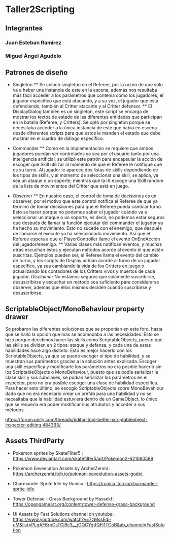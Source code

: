# Taller2Scripting
 
## Integrantes
### Juan Esteban Ramírez
### Miguel Ángel Agudelo 

## Patrones de diseño

* Singleton
** Se colocó singleton en el Referee, por la razón de que solo va a haber una instancia de este en la escena, además nos resultaba más fácil acceder a los parámetros que contenía como los jugadores, el jugador específico que está atacando, y a su vez, el jugador que está defendiendo, también al Critter atacante y al Critter defensor.
** El DisplayDialog también es un singleton, este script se encarga de mostrar los textos de estado de las diferentes entidades que participan en la batalla (Referee, y Critters). Se optó por singleton porque se necesitaba acceder a la única instancia de este que había en escena desde diferentes scripts para que estos le manden el estado que debe mostrar en el cuadro de diálogo específico.

* Commander
** Como en la implementación se requiere que ambos jugadores puedan ser controlados ya sea por el usuario tanto por una inteligencia artificial, se utilizó este patrón para encapsular la acción de escoger qué Skill utilizar al momento de que el Referee le notifique que es su turno. Al jugador le aparece dos listas de 
skills dependiendo de los tipos de skills, y al momento de seleccionar una skill, se aplica, ya sea un ataque o un soporte; mientras que la IA escoge una Skill random de la lista de movimientos del Critter que está en juego.

* Observer
** En nuestro caso, el control de toma de decisiones es un observer, por el motivo que este control notifica el Referee de que ya terminó de tomar decisiiones para que el Referee pueda cambiar turno. Esto se hacer porque no podemos saber el jugador cuándo va a seleccionar un ataque o un soporte, es decir, no podemos estar seguros que después de llamar la función ejecutar del commander el jugador ya ha hecho su movimiento. Esto no sucede con el enemigo, que después de llamarse el execute ya ha seleccionado movimiento. Así que el Referee espera a que el PlayerController llame el evento OnEndAccion del jugador/enemigo.
** Varias clases más notifican eventos, y muchas otras escuchan éstos y ejecutan métodos acorde al evento el que estén suscritas. Ejemplos pueden ser, el Referee llama el evento del cambio de turno, y los scripts de Display actúan acorde al turno de un jugador específico, ya sea cambiando la vida de los Critters en juego o actualizando los contadores de los Critters vivos y muertos de cada jugador. 
*Disclaimer*
No estamos seguros que solamente suscribirse, desuscribirse y escuchar un método sea suficiente para considerarse observer, además que ellos mismos deciden cuándo suscribirse y desuscribirse.


## ScriptableObject/MonoBehaviour property drawer

Se probaron las diferentes soluciones que se proponían en este foro, hasta que se halló la opción que más se acomodaba a las necesidades.
Esto se hizo porque decidimos hacer las skills como ScriptableObjects, puesto que las skills se dividen en 2 tipos: ataque y defensa, y cada una de estas habilidades hace algo distinto. Esto es mejor hacerlo con los ScriptableObjects, ya que se puede escoger el tipo de habilidad, y se muestran sus parámetros gracias a la solución antes explicada.
Escoger una skill específica y modificarle los parámetros no era posible hacerlo sin los ScriptableObjects o MonoBehaviour, puesto que se podía serializar la clase skill y sus subclases, se podían serializar los parámetros en el inspector, pero no era posible escoger una clase de habilidad específica.
Para hacer esto último, se escogío ScriptableObjects sobre MonoBevahiour dado que no era necesario crear un prefab para una habilidad y no se necesitaba que la habilidad estuviera dentro de un GameObject, lo único que se requería era poder modificar sus atrubutos y acceder a sus métodos.

https://forum.unity.com/threads/editor-tool-better-scriptableobject-inspector-editing.484393/

## Assets ThirdParty

* Pokemon sprites by SkateFilter5 : https://www.deviantart.com/skatefilter5/art/Pokemon2-621060589

* Pokémon Eeveelution Assets by ArcherZenmi : https://archerzenmi.itch.io/pokmon-eeveelution-assets-godot

* Charmander Sprite Idle by Runica : https://runica.itch.io/charmander-sprite-idle

* Tower Defense - Grass Background by Hassekf: https://opengameart.org/content/tower-defense-grass-background

* UI Assets by Fast Solutions channel on youtube: https://www.youtube.com/watch?v=7zMssEdi-uM&list=PLgAF6rpCsTCj9c3__jGQCYgtfQFj1TCoB&ab_channel=FastSolution
